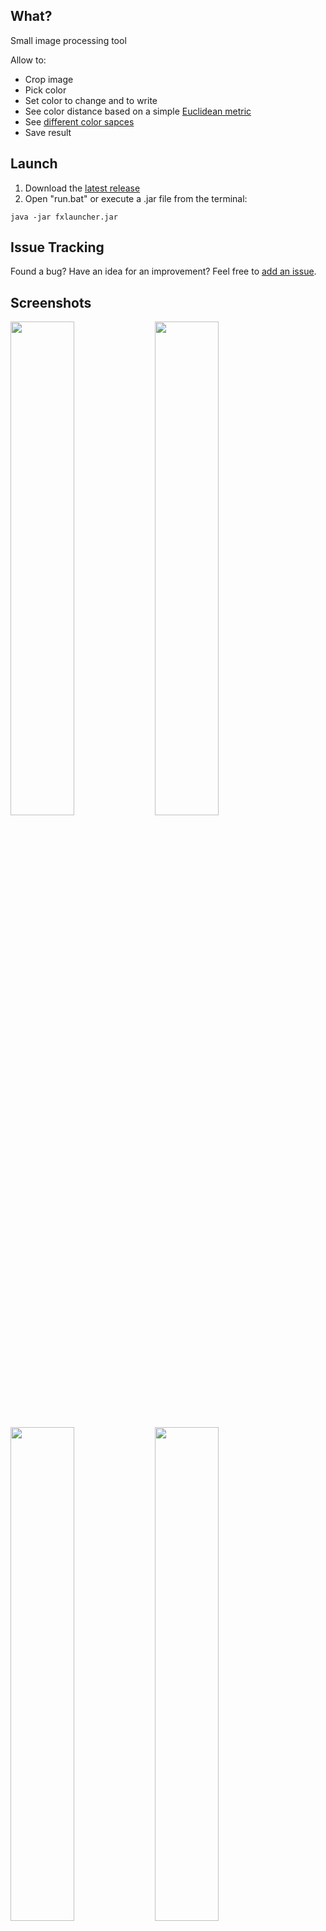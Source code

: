 ## What?
Small image processing tool 

Allow to:
* Crop image
* Pick color
* Set color to change and to write
* See color distance based on a simple [Euclidean metric][2]
* See [different color sapces][3]
* Save result

## Launch
1. Download the [latest release][1]
2. Open "run.bat" or execute a .jar file from the terminal:
```
java -jar fxlauncher.jar
```

## Issue Tracking
Found a bug? Have an idea for an improvement? Feel free to [add an issue](../../issues).

## Screenshots
<img src="https://github.com/lndmflngs/color-reponere-fx/blob/master/screenshots/1.png?raw=true"  width="45%"/> <img src="https://github.com/lndmflngs/color-reponere-fx/blob/master/screenshots/2.png?raw=true" width="45%"/>  

<img src="https://github.com/lndmflngs/color-reponere-fx/blob/master/screenshots/3.png?raw=true" width="45%"/>  <img src="https://github.com/lndmflngs/color-reponere-fx/blob/master/screenshots/4.png?raw=true"  width="45%"/>

## Result
<img src="https://github.com/lndmflngs/color-reponere-fx/blob/master/screenshots/test.png?raw=true" width="20%"/>    <img src="https://github.com/lndmflngs/color-reponere-fx/blob/master/screenshots/result.png?raw=true" width="20%"/>

[1]: https://github.com/lndmflngs/color-reponere-fx/releases/latest
[2]: https://en.wikipedia.org/wiki/Color_difference#Euclidean
[3]: https://www.rapidtables.com/convert/color/index.html
